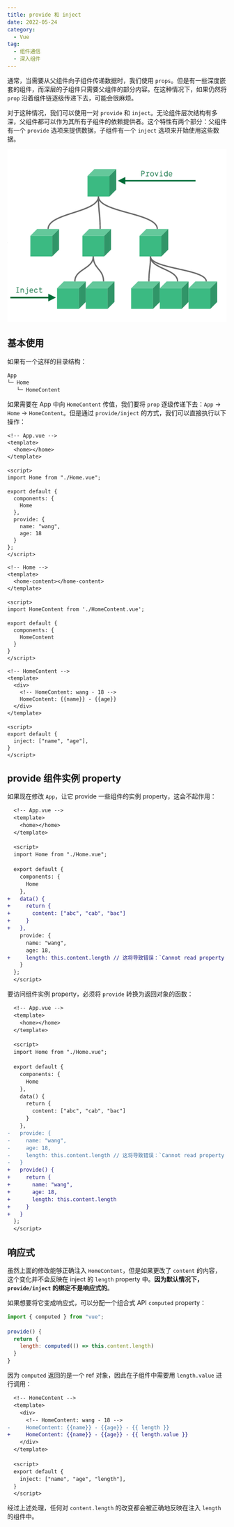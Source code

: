 ```yaml
---
title: provide 和 inject
date: 2022-05-24
category:
  - Vue
tag:
  - 组件通信
  - 深入组件
---
```


通常，当需要从父组件向子组件传递数据时，我们使用 `props`。但是有一些深度嵌套的组件，而深层的子组件只需要父组件的部分内容。在这种情况下，如果仍然将 `prop` 沿着组件链逐级传递下去，可能会很麻烦。

对于这种情况，我们可以使用一对 `provide` 和 `inject`。无论组件层次结构有多深，父组件都可以作为其所有子组件的依赖提供者。这个特性有两个部分：父组件有一个 `provide` 选项来提供数据，子组件有一个 `inject` 选项来开始使用这些数据。

![provide](./img/0002/provide-inject.png)

## 基本使用

如果有一个这样的目录结构：

```bash
App
└─ Home
   └─ HomeContent
```

如果需要在 App 中向 `HomeContent` 传值，我们要将 `prop` 逐级传递下去：`App` -> `Home` -> `HomeContent`。但是通过 `provide/inject` 的方式，我们可以直接执行以下操作：

```vue
<!-- App.vue -->
<template>
  <home></home>
</template>

<script>
import Home from "./Home.vue";

export default {
  components: {
    Home
  },
  provide: {
    name: "wang",
    age: 18
  }
};
</script>
```

```vue
<!-- Home -->
<template>
  <home-content></home-content>
</template>

<script>
import HomeContent from './HomeContent.vue';

export default {
  components: {
    HomeContent
  }
}
</script>
```

```vue
<!-- HomeContent -->
<template>
  <div>
    <!-- HomeContent: wang - 18 -->
    HomeContent: {{name}} - {{age}}
  </div>
</template>

<script>
export default {
  inject: ["name", "age"],
}
</script>
```

## provide 组件实例 property

如果现在修改 `App`，让它 provide 一些组件的实例 property，这会不起作用：

```diff
  <!-- App.vue -->
  <template>
    <home></home>
  </template>
  
  <script>
  import Home from "./Home.vue";
  
  export default {
    components: {
      Home
    },
+   data() {
+     return {
+       content: ["abc", "cab", "bac"]
+     }
+   },
    provide: {
      name: "wang",
      age: 18,
+     length: this.content.length // 这将导致错误：`Cannot read property 'length' of undefined`
    }
  };
  </script>
```

要访问组件实例 property，必须将 `provide` 转换为返回对象的函数：

```diff
  <!-- App.vue -->
  <template>
    <home></home>
  </template>
  
  <script>
  import Home from "./Home.vue";
  
  export default {
    components: {
      Home
    },
    data() {
      return {
        content: ["abc", "cab", "bac"]
      }
    },
-   provide: {
-     name: "wang",
-     age: 18,
-     length: this.content.length // 这将导致错误：`Cannot read property 'length' of undefined`
-   }
+   provide() {
+     return {
+       name: "wang",
+       age: 18,
+       length: this.content.length
+     }
+   }
  };
  </script>
```

## 响应式

虽然上面的修改能够正确注入 `HomeContent`，但是如果更改了 `content` 的内容，这个变化并不会反映在 inject 的 `length` property 中。**因为默认情况下，`provide/inject` 的绑定不是响应式的**。

如果想要将它变成响应式，可以分配一个组合式 API `computed` property：

```js
import { computed } from "vue";

provide() {
  return {
    length: computed(() => this.content.length)
  }
}
```

因为 `computed` 返回的是一个 ref 对象，因此在子组件中需要用 `length.value` 进行调用：

```diff
  <!-- HomeContent -->
  <template>
    <div>
      <!-- HomeContent: wang - 18 -->
-     HomeContent: {{name}} - {{age}} - {{ length }}
+     HomeContent: {{name}} - {{age}} - {{ length.value }}
    </div>
  </template>

  <script>
  export default {
    inject: ["name", "age", "length"],
  }
  </script>
```

经过上述处理，任何对 `content.length` 的改变都会被正确地反映在注入 `length` 的组件中。